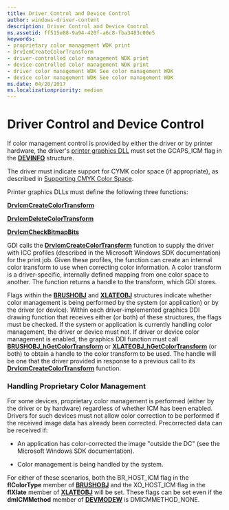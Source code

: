 ```yaml
---
title: Driver Control and Device Control
author: windows-driver-content
description: Driver Control and Device Control
ms.assetid: ff515e88-9a94-420f-a6c8-fba3483c00e5
keywords:
- proprietary color management WDK print
- DrvIcmCreateColorTransform
- driver-controlled color management WDK print
- device-controlled color management WDK print
- driver color management WDK See color management WDK
- device color management WDK See color management WDK
ms.date: 04/20/2017
ms.localizationpriority: medium
---
```


# Driver Control and Device Control





If color management control is provided by either the driver or by printer hardware, the driver's [printer graphics DLL](printer-graphics-dll.md) must set the GCAPS\_ICM flag in the [**DEVINFO**](https://msdn.microsoft.com/library/windows/hardware/ff552835) structure.

The driver must indicate support for CYMK color space (if appropriate), as described in [Supporting CMYK Color Space](supporting-cmyk-color-space.md).

Printer graphics DLLs must define the following three functions:

[**DrvIcmCreateColorTransform**](https://msdn.microsoft.com/library/windows/hardware/ff556239)

[**DrvIcmDeleteColorTransform**](https://msdn.microsoft.com/library/windows/hardware/ff556241)

[**DrvIcmCheckBitmapBits**](https://msdn.microsoft.com/library/windows/hardware/ff556238)

GDI calls the [**DrvIcmCreateColorTransform**](https://msdn.microsoft.com/library/windows/hardware/ff556239) function to supply the driver with ICC profiles (described in the Microsoft Windows SDK documentation) for the print job. Given these profiles, the function can create an internal color transform to use when correcting color information. A color transform is a driver-specific, internally defined mapping from one color space to another. The function returns a handle to the transform, which GDI stores.

Flags within the [**BRUSHOBJ**](https://msdn.microsoft.com/library/windows/hardware/ff538261) and [**XLATEOBJ**](https://msdn.microsoft.com/library/windows/hardware/ff570634) structures indicate whether color management is being performed by the system (or application) or by the driver (or device). Within each driver-implemented graphics DDI drawing function that receives either (or both) of these structures, the flags must be checked. If the system or application is currently handling color management, the driver or device must not. If driver or device color management is enabled, the graphics DDI function must call [**BRUSHOBJ\_hGetColorTransform**](https://msdn.microsoft.com/library/windows/hardware/ff538262) or [**XLATEOBJ\_hGetColorTransform**](https://msdn.microsoft.com/library/windows/hardware/ff570639) (or both) to obtain a handle to the color transform to be used. The handle will be one that the driver provided in response to a previous call to its [**DrvIcmCreateColorTransform**](https://msdn.microsoft.com/library/windows/hardware/ff556239) function.

### Handling Proprietary Color Management

For some devices, proprietary color management is performed (either by the driver or by hardware) regardless of whether ICM has been enabled. Drivers for such devices must not allow color correction to be performed if the received image data has already been corrected. Precorrected data can be received if:

-   An application has color-corrected the image "outside the DC" (see the Microsoft Windows SDK documentation).

-   Color management is being handled by the system.

For either of these scenarios, both the BR\_HOST\_ICM flag in the **flColorType** member of [**BRUSHOBJ**](https://msdn.microsoft.com/library/windows/hardware/ff538261) and the XO\_HOST\_ICM flag in the **flXlate** member of [**XLATEOBJ**](https://msdn.microsoft.com/library/windows/hardware/ff570634) will be set. These flags can be set even if the **dmICMMethod** member of [**DEVMODEW**](https://msdn.microsoft.com/library/windows/hardware/ff552837) is DMICMMETHOD\_NONE.

 

 




